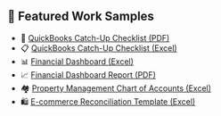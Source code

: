 ## 📂 Featured Work Samples
- 🧾 [QuickBooks Catch-Up Checklist (PDF)](samples/quickbooks_catchup_checklist.pdf)
- 📋 [QuickBooks Catch-Up Checklist (Excel)](samples/quickbooks_catchup_checklist.xlsx)
- 📊 [Financial Dashboard (Excel)](samples/financial_dashboard.xlsx)
- 📈 [Financial Dashboard Report (PDF)](samples/financial_dashboard_report.pdf)
- 🏘 [Property Management Chart of Accounts (Excel)](samples/property_coa.xlsx)
- 🛍 [E-commerce Reconciliation Template (Excel)](samples/ecommerce_reconciliation.xlsx)
